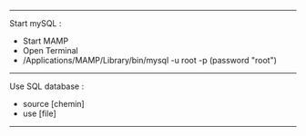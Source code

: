 ----------
Start mySQL :

- Start MAMP
- Open Terminal
- /Applications/MAMP/Library/bin/mysql -u root -p  (password "root")

----------
Use SQL database :

- source [chemin]
- use [file]

----------

